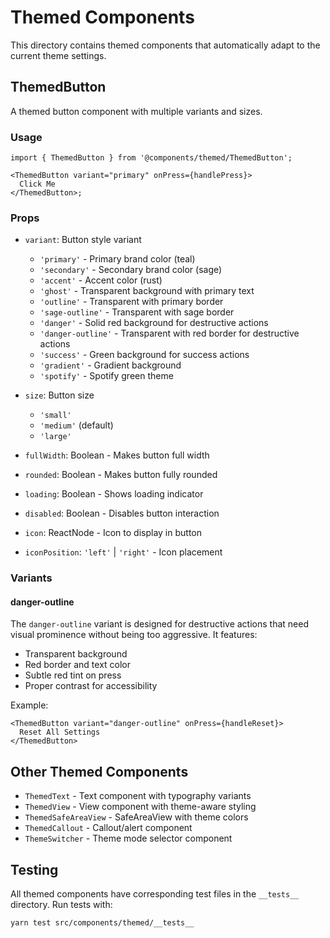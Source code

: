 # Themed Components

This directory contains themed components that automatically adapt to the current theme settings.

## ThemedButton

A themed button component with multiple variants and sizes.

### Usage

```tsx
import { ThemedButton } from '@components/themed/ThemedButton';

<ThemedButton variant="primary" onPress={handlePress}>
  Click Me
</ThemedButton>;
```

### Props

- `variant`: Button style variant
  - `'primary'` - Primary brand color (teal)
  - `'secondary'` - Secondary brand color (sage)
  - `'accent'` - Accent color (rust)
  - `'ghost'` - Transparent background with primary text
  - `'outline'` - Transparent with primary border
  - `'sage-outline'` - Transparent with sage border
  - `'danger'` - Solid red background for destructive actions
  - `'danger-outline'` - Transparent with red border for destructive actions
  - `'success'` - Green background for success actions
  - `'gradient'` - Gradient background
  - `'spotify'` - Spotify green theme

- `size`: Button size
  - `'small'`
  - `'medium'` (default)
  - `'large'`

- `fullWidth`: Boolean - Makes button full width
- `rounded`: Boolean - Makes button fully rounded
- `loading`: Boolean - Shows loading indicator
- `disabled`: Boolean - Disables button interaction
- `icon`: ReactNode - Icon to display in button
- `iconPosition`: `'left'` | `'right'` - Icon placement

### Variants

#### danger-outline

The `danger-outline` variant is designed for destructive actions that need visual prominence without being too aggressive. It features:

- Transparent background
- Red border and text color
- Subtle red tint on press
- Proper contrast for accessibility

Example:

```tsx
<ThemedButton variant="danger-outline" onPress={handleReset}>
  Reset All Settings
</ThemedButton>
```

## Other Themed Components

- `ThemedText` - Text component with typography variants
- `ThemedView` - View component with theme-aware styling
- `ThemedSafeAreaView` - SafeAreaView with theme colors
- `ThemedCallout` - Callout/alert component
- `ThemeSwitcher` - Theme mode selector component

## Testing

All themed components have corresponding test files in the `__tests__` directory. Run tests with:

```bash
yarn test src/components/themed/__tests__
```
